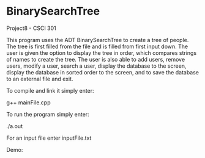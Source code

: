 # BinarySearchTree
Project8 - CSCI 301

This program uses the ADT BinarySearchTree to create a tree of people. The tree is first filled from the file and is filled from first input down. 
The user is given the option to display the tree in order, which compares strings of names to create the tree. 
The user is also able to add users, remove users, modify a user, search a user, display the database to the screen, 
display the database in sorted order to the screen, and to save the database to an external file and exit.

To compile and link it simply enter:

g++ mainFile.cpp

To run the program simply enter:

./a.out

For an input file enter inputFile.txt

Demo: 
